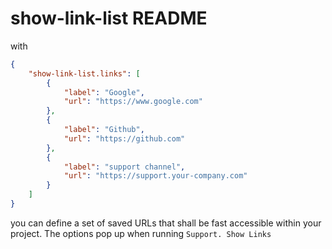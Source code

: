 # show-link-list README

with 

```json
{
    "show-link-list.links": [
        {
            "label": "Google",
            "url": "https://www.google.com"
        },
        {
            "label": "Github",
            "url": "https://github.com"
        },
        {
            "label": "support channel",
            "url": "https://support.your-company.com"
        }
    ]
}
```

you can define a set of saved URLs that shall be fast accessible within your project.
The options pop up when running `Support. Show Links` 
